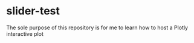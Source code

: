 # slider-test
The sole purpose of this repository is for me to learn how to host a Plotly interactive plot
